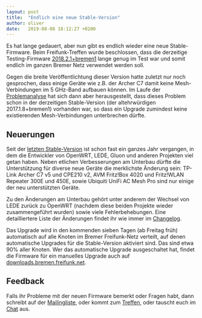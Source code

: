 ```yaml
---
layout: post
title:  "Endlich eine neue Stable-Version"
author: oliver
date:   2019-08-08 18:12:27 +0200
---
```


Es hat lange gedauert, aber nun gibt es endlich wieder eine neue Stable-Firmware.
Beim Freifunk-Treffen wurde beschlossen,
dass die derzeitige Testing-Firmware [2018.2.1+bremen1](https://wiki.bremen.freifunk.net/Firmware/Changelog#freifunk-bremen-versionen_2018-2-1-bremen1) lange genug im Test war
und somit endlich im ganzen Bremer Netz verwendet werden soll.

Gegen die breite Veröffentlichtung dieser Version hatte zuletzt nur noch gesprochen,
dass einige Geräte wie z.B. der Archer C7 damit keine Mesh-Verbindungen im 5 GHz-Band aufbauen können.
Im Laufe der [Problemanalyse](https://github.com/freifunk-gluon/gluon/issues/1584) hat sich dann aber herausgestellt,
dass dieses Problem schon in der derzeitigen Stable-Version (der altehrwürdigen 2017.1.8+bremen1) vorhanden war,
so dass ein Upgrade zumindest keine existierenden Mesh-Verbindungen unterbrechen dürfte.

## Neuerungen

Seit der [letzten Stable-Version](https://wiki.bremen.freifunk.net/Firmware/Changelog#freifunk-bremen-versionen_2017-1-8-bremen1) ist schon fast ein ganzes Jahr vergangen,
in dem die Entwickler von OpenWRT, LEDE, Gluon und anderen Projekten viel getan haben.
Neben etlichen Verbesserungen am Unterbau dürfte die Unterstützung für diverse neue Geräte die merklichste Änderung sein:
TP-Link Archer C7 v5 und CPE210 v2, AVM Fritz!Box 4020 und Fritz!WLAN Repeater 300E und 450E,
sowie Ubiquiti UniFi AC Mesh Pro sind nur einige der neu unterstützten Geräte.

Zu den Änderungen am Unterbau gehört unter anderem der Wechsel von LEDE zurück zu OpenWRT (nachdem diese beiden Projekte wieder zusammengeführt wurden) sowie viele Fehlerbehebungen.
Eine detailliertere Liste der Änderungen findet ihr wie immer im [Changelog](https://wiki.bremen.freifunk.net/Firmware/Changelog).

Das Upgrade wird in den kommenden sieben Tagen (ab Freitag früh) automatisch auf alle Knoten im Bremer Freifunk-Netz verteilt,
auf denen automatische Upgrades für die Stable-Version aktiviert sind.
Das sind etwa 90% aller Knoten.
Wer das automatische Upgrade ausgeschaltet hat, findet die Firmware für ein manuelles Upgrade auch auf [downloads.bremen.freifunk.net](https://downloads.bremen.freifunk.net/firmware/all/2018.2.1+bremen1/).

## Feedback

Falls ihr Probleme mit der neuen Firmware bemerkt oder Fragen habt,
dann schreibt auf der [Mailingliste](https://lists.ffhb.de/mailman/listinfo/ff-bremen/),
oder kommt zum [Treffen](/kontakt.html#treffen),
oder tauscht euch im [Chat](https://webirc.hackint.org/#ircs://irc.hackint.org/#ffhb?nick=Gast_?) aus.
